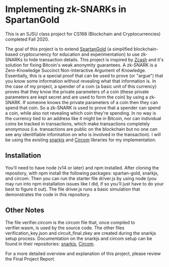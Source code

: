 # Implementing zk-SNARKs in SpartanGold
This is an SJSU class project for CS168 (Blockchain and Cryptocurrencies) completed Fall 2020. 

The goal of this project is to extend [SpartanGold](https://github.com/taustin/spartan-gold) (a simplified blockchain-based cryptocurrency for education and experimentation) to use zk-SNARKs to hide transaction details. This project is inspired by [Zcash](https://z.cash/) and it's solution for fixing Bitcoin's weak anonymity guarantees. A zk-SNARK is a Zero-Knowledge Succinct Non-Interactive Argument of Knowledge. Essentially, this is a special proof that can be used to prove (or "argue") that you know some information without revealing what that information is. In the case of my project, a spender of a coin (a basic unit of this currency) proves that they know the private parameters of a coin (these private parameters are kept secret and are used to form the coin) by using a zk-SNARK. If someone knows the private parameters of a coin then they can spend that coin. So a zk-SNARK is used to prove that a spender can spend a coin, while also not revealing which coin they're spending. In no way is the currency tied to an address like it might be in Bitcoin, nor can individual coins be tracked in transactions, which make transactions completely anonymous (i.e. transactions are public on the blockchain but no one can see any identifiable information on who is involved in the transaction). I will be using the existing [snarkjs](https://github.com/iden3/snarkjs) and [Circom](https://github.com/iden3/circom) libraries for my implementation.

## Installation
You'll need to have node (v14 or later) and npm installed. After cloning the repository, with npm install the following packages: spartan-gold, snarkjs, and circom. Then you can run the starter file driver.js by using node (you may run into npm installation issues like I did, if so you'll just have to do your best to figure it out). The file driver.js runs a basic simulation that demonstrates the code in this repository. 

## Other Notes
The file verifier.circom is the circom file that, once compiled to verifier.wasm, is used by the source code. The other files verification_key.json and circuit_final.zkey are created during the snarkjs setup process. Documentation on the snarkjs and circom setup can be found in their repositories: [snarkjs](https://github.com/iden3/snarkjs), [Circom](https://github.com/iden3/circom).

For a more detailed overview and explanation of this project, please review the Final Project Report.
